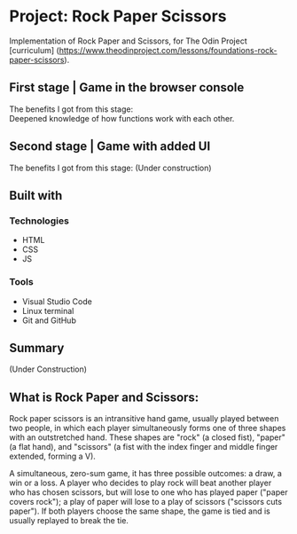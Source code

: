 # Project: Rock Paper Scissors

Implementation of Rock Paper and Scissors, for The Odin Project [curriculum] (https://www.theodinproject.com/lessons/foundations-rock-paper-scissors).

## First stage | Game in the browser console
The benefits I got from this stage: <br>
Deepened knowledge of how functions work with each other.<br>

## Second stage | Game with added UI
The benefits I got from this stage:
(Under construction)

## Built with

### Technologies
+ HTML
+ CSS
+ JS

### Tools
+ Visual Studio Code
+ Linux terminal
+ Git and GitHub

## Summary
(Under Construction)

## What is Rock Paper and Scissors:

Rock paper scissors is an intransitive hand game, usually played between two people, in which each player simultaneously forms one of three shapes with an outstretched hand. These shapes are "rock" (a closed fist), "paper" (a flat hand), and "scissors" (a fist with the index finger and middle finger extended, forming a V). 

A simultaneous, zero-sum game, it has three possible outcomes: a draw, a win or a loss. A player who decides to play rock will beat another player who has chosen scissors, but will lose to one who has played paper ("paper covers rock"); a play of paper will lose to a play of scissors ("scissors cuts paper"). If both players choose the same shape, the game is tied and is usually replayed to break the tie.

